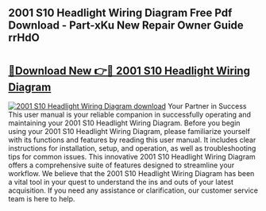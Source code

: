 ## 2001 S10 Headlight Wiring Diagram Free Pdf Download - Part-xKu New Repair Owner Guide rrHdO

# <h2><a href="http://dfr85d.blite.top/?on=2001+S10+Headlight+Wiring+Diagram">🔗Download New 👉🔴 2001 S10 Headlight Wiring Diagram</a></h2>

[![2001 S10 Headlight Wiring Diagram download](https://i.imgur.com/lujVjoI.png)](http://dfr85d.blite.top/?on=2001+S10+Headlight+Wiring+Diagram)
Your Partner in Success This user manual is your reliable companion in successfully operating and maintaining your 2001 S10 Headlight Wiring Diagram. Before you begin using your 2001 S10 Headlight Wiring Diagram, please familiarize yourself with its functions and features by reading this user manual. It includes clear instructions for installation, setup, and operation, as well as troubleshooting tips for common issues. This innovative 2001 S10 Headlight Wiring Diagram offers a comprehensive suite of features designed to streamline your workflow. We believe that the 2001 S10 Headlight Wiring Diagram has been a vital tool in your quest to understand the ins and outs of your latest acquisition. If you need any assistance or clarification, our customer service team is here to help.
